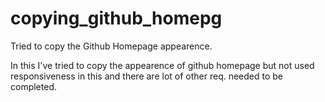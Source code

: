 # copying_github_homepg
Tried to copy the Github Homepage appearence. 

In this I've tried to copy the appearence of github homepage but not used responsiveness in this and there are lot of other req. needed to be completed.
